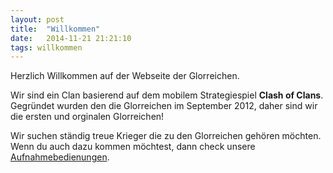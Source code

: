 ```yaml
---
layout: post
title:  "Willkommen"
date:   2014-11-21 21:21:10
tags: willkommen
---
```

Herzlich Willkommen auf der Webseite der Glorreichen.

Wir sind ein Clan basierend auf dem mobilem Strategiespiel **Clash of Clans**.
Gegründet wurden den die Glorreichen im September 2012, daher sind wir die ersten und orginalen Glorreichen!

Wir suchen ständig treue Krieger die zu den Glorreichen gehören möchten. Wenn du auch dazu kommen möchtest, dann check unsere [Aufnahmebedienungen](#aufnahme).
